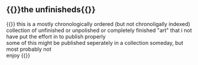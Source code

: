 ## {{<monospace>}}the unfinisheds{{</monospace>}}
{{<monospace>}}
    this is a mostly chronologically ordered (but not chronoligally indexed) collection of unfinished or unpolished or completely finished "art" that i not have put the effort in to publish properly<br>
    some of this might be published seperately in a collection someday, but most probably not<br>
    enjoy
{{</monospace>}}
<br>